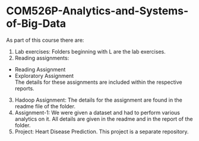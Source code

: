 # COM526P-Analytics-and-Systems-of-Big-Data
As part of this course there are:  
1. Lab exercises: Folders beginning with L are the lab exercises.  
2. Reading assignments: 
  * Reading Assignment  
  * Exploratory Assignment  
The details for these assignments are included within the respective reports.  
3. Hadoop Assignment: The details for the assignment are found in the readme file of the folder.  
4. Assignment-1: We were given a dataset and had to perform various analytics on it. All details are given in the readme and in the report of the folder.  
5. Project: Heart Disease Prediction. This project is a separate repository.

